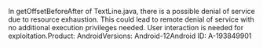 In getOffsetBeforeAfter of TextLine.java, there is a possible denial of service due to resource exhaustion. This could lead to remote denial of service with no additional execution privileges needed. User interaction is needed for exploitation.Product: AndroidVersions: Android-12Android ID: A-193849901